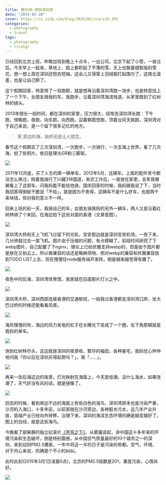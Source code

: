 ```yaml
---
title: 理光GR:夜拍深圳湾
date: "2015-02-28"
cover: https://c2.is26.com/blog/2015/02/szw/s10.JPG
categories:
  - photography
  - travel
tags:
  - photography
  - ricohgr
---
```


已经回到北京上班，昨晚加班到晚上十点半，一出公司，北京下起了小雪，一夜过后，今天早上一起来，草地上、路上都积起了不薄的雪，天上也飘着细絮版的雪花，想一想上周在深圳还短衣短袖，这会儿又得穿上羽绒服打起围巾了，这南北温差，也是让自己醉了。

这个假期回家，特意带了一双跑鞋，就是想再沿着深圳湾跑一场步，也是特意找上了一个下午，女朋友骑我的车，我跑步，沿着深圳湾海滨栈道，从家里跑到了红树林的镜头。

2013年很长一段时间，都在深圳的家里，压力很大，经常去深圳湾长跑：下午跑，傍晚跑，夜跑，向东跑，向西跑，迎着朝霞悠跑，顶着台风天疯跑，深圳湾对于自己来说，是一个留下很多记忆的地方。

> 家,旁边的海，始终还是让人想念。

春节这个假期去了三次深圳湾，一次跑步，一次骑行，一次去海上世界，看了几次海，拍了些照片。依旧是理光GR和三脚架。

![](https://c2.is26.com/blog/2015/02/szw/s10.JPG)

2011年12月底，买了人生的第一辆单车，2012年5月，这辆车，上面的配件至今都没怎么换过，陪着我骑行了川藏318国道，来京工作后，一直放在家里，去年我舅舅看上了这部车，问我妈能不能给他骑，国庆回家的时候，我妈跟我说了下，当时我回答得倒挺干脆说「不给」，就是因为不舍得，这辆车不是什么好车，也就两千来块钱，但对我的意义不一样。

回来上班的前一天，我骑自己的车，女朋友骑我妈的另外一辆车，两人又是沿着红树林骑了个来回。在海边拍下这张对面的香港（文章首图）。

![](https://c2.is26.com/blog/2015/02/szw/s4.JPG)

深圳湾大桥和天上飞机飞过留下的光轨，宝安那边就是深圳宝安机场，一夜下来，几分钟就过去一架飞机。图片由于压缩的问题，有点模糊了，前段时间研究了下webp图片，自己配置了下nginx，理论上已经优雅支持webp的，但是由于图片都是放在又拍云上，所以做兼容的话还是略麻烦呐，把对webp的兼容和优雅兼容放到TODO LIST上去，现在慢慢往node服务端开发转，倒是越来越觉得有趣了。

![](https://c2.is26.com/blog/2015/02/szw/s6.JPG)

夜色中的后海，深圳湾体育馆，我家就在后面那片灯火之中。

![](https://c2.is26.com/blog/2015/02/szw/s1.JPG)

深圳湾大桥，深圳西部连接香港的交通枢纽，一般我过香港都走深圳湾口岸，坐大巴过桥的时候还能看看风景。

![](https://c2.is26.com/blog/2015/02/szw/s5.JPG)

海风慢慢的吹，海边的风力发电的杠子在长曝光下变成了一个圈，右下角那辆就是我妈的单车。

![](https://c2.is26.com/blog/2015/02/szw/s2.JPG)

快到红树林尽头，这边就是深圳的夜景啦，繁华的福田，各种豪宅，我妈忧心忡忡地问我「你以后在深圳买得起房吗？」，我「……」。

![](https://c2.is26.com/blog/2015/02/szw/s7.JPG)

再来一张后海这边的夜景，灯光映射在海面上，今天是低潮，没什么海水，如果涨潮了，天气好没有风的话，就是镜像了。

![](https://c2.is26.com/blog/2015/02/szw/s9.JPG)

回去的时候，看到岸边不远的海面上有些白色的海鸟，深圳湾原本也是污染严重，沙河的入海口，十多年前，以前家就在沙河旁边，各种脏水污水，这几年产业升级，低端产业已经向外转移，治理下来，深圳的海滨生态环境的确是越变越好了。图上的白线，就是这些海鸟。

今晚看了部柴静的独立纪录片[《苍穹之下》](https://weibo.com/3169959511/C6mqEzMiT)，从雾霾说起，讲中国这十多年来的环境污染和生态破坏，倒是特别震撼，从中国空气质量最好的10个城市之一的深圳，来到动则PM2.5爆表，一年中将近一半的日子是污染的帝都。空气，环境，对于内心来说，的确是个不小的纠纠。

此时此刻(2015年3月1日凌晨0点)，北京的PM2.5指数是201，重度污染，心情尚好。

![](https://c2.is26.com/blog/2015/02/szw/chaijing.jpg)
